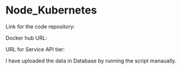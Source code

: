 # Node_Kubernetes

Link for the code repository:


Docker hub URL:

URL for Service API tier:

I have uploaded the data in Database by running the script manaually.

